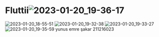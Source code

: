# Fluttii![2023-01-20_19-36-17](https://user-images.githubusercontent.com/106871910/213930332-33c90772-4d60-4baa-b68b-67daeb1adbe7.png)
![2023-01-20_18-55-51](https://user-images.githubusercontent.com/106871910/213930334-8a294b32-6f6c-46e2-9b72-892dae94fdb5.png)
![2023-01-20_19-32-38](https://user-images.githubusercontent.com/106871910/213930336-1efaadce-c5c6-49d8-a5e0-0e4a1008fce1.png)
![2023-01-20_19-33-27](https://user-images.githubusercontent.com/106871910/213930338-6e95d965-8974-4468-919f-de8c7243f504.png)
![2023-01-20_19-35-59](https://user-images.githubusercontent.com/106871910/213930339-f0ce30bf-979c-4f0e-9b7e-dea94f599155.png)
yunus emre şakar 211216023
